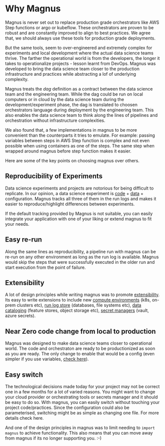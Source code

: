 # Why Magnus

Magnus is never set out to replace  production grade orchestrators like AWS Step functions or argo or kubeflow. These 
orchestrators are proven to be robust and are constantly improved to align to best practices. We agree that, we should 
always use these tools for production grade deployments.

But the same tools, seem to over-engineered and extremely complex for experiments and local development where the actual 
data science teams thrive. The farther the operational world is from the developers, the longer it takes to 
operationalize projects - lesson learnt from DevOps. Magnus was developed to bring the data science team closer to the 
production infrastructure and practices while abstracting a lof of underlying complexity.


Magnus treats the *dag* definition as a contract between the data science team and the engineering team. While the dag 
could be run on local computers or in cloud by the data science team during the development/experiment phase, the dag 
is translated to choosen orchestrators language during deployment by the engineering team. This also enables the data 
science team to think along the lines of pipelines and orchestration without infrastructure complexities. 

We also found that, a few implementations in magnus to be more convenient than the counterparts it tries to 
emulate. For example: passing variables between steps in AWS Step function is complex and not even possible when 
using containers as one of the steps. The same step when wrapped around magnus before step function makes it easier. 


Here are some of the key points on choosing magnus over others.

## Reproducibility of Experiments

Data science experiments and projects are notorious for being difficult to replicate. In our opinion, a data science 
experiment is [code](../../concepts/run-log/#code_identity) + [data](../../concepts/run-log/#data_catalog) + configuration. 
Magnus tracks all three of them in the run logs and makes it easier to 
reproduce/highlight differences between experiments. 

If the default tracking provided by Magnus is not suitable, you can easily integrate your application with one of 
your liking or extend magnus to fit your needs. 

## Easy re-run

Along the same lines as reproducibility, a pipeline run with magnus can be re-run on any other environment as long as 
the run log is available. Magnus would skip the steps that were successfully executed in the older run and start 
execution from the point of failure. 


## Extensibility

A lot of design principles while writing magnus was to promote [extensibility](../../extensions/extensions). 
Its easy to write extensions to include 
new [compute environments](../../concepts/modes-implementations/extensions/) (k8s, on-prem clusters etc), 
[run log store](../../concepts/run-log-implementations/extensions/) (databases, file systems etc), 
[data cataloging](../../concepts/catalog-implementations/extensions/) (feature stores, object storage etc), 
[secret managers](../../concepts/secrets-implementations/extensions/) (vault, azure secrets). 

## Near Zero code change from local to production

Magnus was designed to make data science teams closer to operational world. The code and orchestraton are ready to 
be productionized as soon as you are ready. The only change to enable that would be a config (even 
simpler if you use variables, [check here](../../concepts/dag/#parameterized_definition)).

## Easy switch

The technological decisions made today for your project may not be correct one in a few months for a lot of varied 
reasons. You might want to change your cloud provider or orchestrating tools or secrets manager and it should be easy 
to do so. With magnus, you can easily switch without touching your project code/practices. Since the configuration 
could also be parameterised, switching might be as simple as changing one file. For more details check here. 

And one of the design principles in magnus was to limit needing to ```import magnus``` to achieve functionality. 
This also means that you can move away from magnus if its no longer supporting you. :-)


